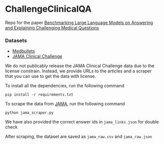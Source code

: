 # ChallengeClinicalQA
Repo for the paper [Benchmarking Large Language Models on Answering and Explaining Challenging Medical Questions](https://arxiv.org/pdf/2402.18060.pdf)

### Datasets
- [Medbullets](https://github.com/HanjieChen/ChallengeClinicalQA/tree/main/medbullets)
- [JAMA Clinical Challenge](https://jamanetwork.com/collections/44038/clinical-challenge)

We do not publicably release the JAMA Clinical Challenge data due to the license constrain. Instead, we provide URLs to the articles and a scraper that you can use to get the data with license.

To install all the dependencies, run the following command

````
pip install -r requirements.txt
````

To scrape the data from [JAMA](https://jamanetwork.com/), run the following command

````
python jama_scraper.py
````

We have also provided the correct answer ids in `jama_links.json` for double check 

After scraping, the dataset are saved as `jama_raw.csv`  and `jama_raw.json`
